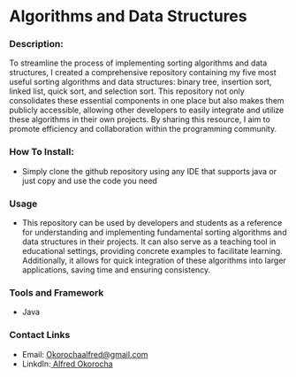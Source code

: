 # Algorithms and Data Structures
### Description:

To streamline the process of implementing sorting algorithms and data structures, I created a comprehensive repository containing my five most useful sorting algorithms and data structures: binary tree, insertion sort, linked list, quick sort, and selection sort. This repository not only consolidates these essential components in one place but also makes them publicly accessible, allowing other developers to easily integrate and utilize these algorithms in their own projects. By sharing this resource, I aim to promote efficiency and collaboration within the programming community.

### How To Install:
* Simply clone the github repository using any IDE that supports java or just copy and use the code you need

### Usage
* This repository can be used by developers and students as a reference for understanding and implementing fundamental sorting algorithms and data structures in their projects. It can also serve as a teaching tool in educational settings, providing concrete examples to facilitate learning. Additionally, it allows for quick integration of these algorithms into larger applications, saving time and ensuring consistency.
### Tools and Framework
* Java
### Contact Links
* Email: Okorochaalfred@gmail.com
* LinkdIn:[ Alfred Okorocha](https://www.linkedin.com/in/alfred-okorocha-68aaa2235/)

